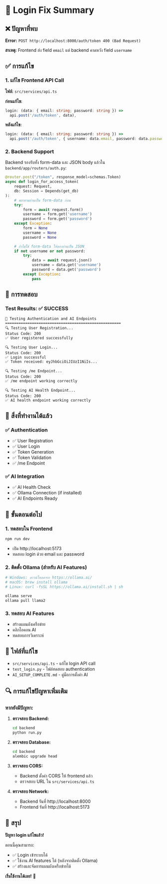 # 🔧 Login Fix Summary

## ❌ ปัญหาที่พบ

**Error:** `POST http://localhost:8000/auth/token 400 (Bad Request)`

**สาเหตุ:** Frontend ส่ง field `email` แต่ backend คาดหวัง field `username`

## ✅ การแก้ไข

### 1. แก้ไข Frontend API Call

**ไฟล์:** `src/services/api.ts`

**ก่อนแก้ไข:**
```typescript
login: (data: { email: string; password: string }) =>
  api.post('/auth/token', data),
```

**หลังแก้ไข:**
```typescript
login: (data: { email: string; password: string }) =>
  api.post('/auth/token', { username: data.email, password: data.password }),
```

### 2. Backend Support

Backend รองรับทั้ง form-data และ JSON body แล้วใน `backend/app/routers/auth.py`:

```python
@router.post("/token", response_model=schemas.Token)
async def login_for_access_token(
    request: Request,
    db: Session = Depends(get_db)
):
    # พยายามอ่านเป็น form-data ก่อน
    try:
        form = await request.form()
        username = form.get('username')
        password = form.get('password')
    except Exception:
        form = None
        username = None
        password = None

    # ถ้าไม่ใช่ form-data ให้ลองอ่านเป็น JSON
    if not username or not password:
        try:
            data = await request.json()
            username = data.get('username')
            password = data.get('password')
        except Exception:
            pass
```

## 🧪 การทดสอบ

### Test Results: ✅ SUCCESS

```
🚀 Testing Authentication and AI Endpoints
====================================================
🔍 Testing User Registration...
Status Code: 200
✅ User registered successfully

🔍 Testing User Login...
Status Code: 200
✅ Login successful
✅ Token received: eyJhbGciOiJIUzI1NiIs...

🔍 Testing /me Endpoint...
Status Code: 200
✅ /me endpoint working correctly

🔍 Testing AI Health Endpoint...
Status Code: 200
✅ AI health endpoint working correctly
```

## 🎯 สิ่งที่ทำงานได้แล้ว

### ✅ Authentication
- ✅ User Registration
- ✅ User Login
- ✅ Token Generation
- ✅ Token Validation
- ✅ /me Endpoint

### ✅ AI Integration
- ✅ AI Health Check
- ✅ Ollama Connection (if installed)
- ✅ AI Endpoints Ready

## 🚀 ขั้นตอนต่อไป

### 1. ทดสอบใน Frontend
```bash
npm run dev
```
- เปิด http://localhost:5173
- ทดสอบ login ด้วย email และ password

### 2. ติดตั้ง Ollama (สำหรับ AI Features)
```bash
# Windows: ดาวน์โหลดจาก https://ollama.ai/
# macOS: brew install ollama
# Linux: curl -fsSL https://ollama.ai/install.sh | sh

ollama serve
ollama pull llama2
```

### 3. ทดสอบ AI Features
- สร้างแผนผังเครือข่าย
- คลิกไอคอน AI
- ทดสอบการวิเคราะห์

## 📁 ไฟล์ที่แก้ไข

- `src/services/api.ts` - แก้ไข login API call
- `test_login.py` - ไฟล์ทดสอบ authentication
- `AI_SETUP_COMPLETE.md` - คู่มือการตั้งค่า AI

## 🔍 การแก้ไขปัญหาเพิ่มเติม

### หากยังมีปัญหา:

1. **ตรวจสอบ Backend:**
   ```bash
   cd backend
   python run.py
   ```

2. **ตรวจสอบ Database:**
   ```bash
   cd backend
   alembic upgrade head
   ```

3. **ตรวจสอบ CORS:**
   - Backend ตั้งค่า CORS ให้ frontend แล้ว
   - ตรวจสอบ URL ใน `src/services/api.ts`

4. **ตรวจสอบ Network:**
   - Backend รันที่ http://localhost:8000
   - Frontend รันที่ http://localhost:5173

## 🎉 สรุป

**ปัญหา login แก้ไขแล้ว!** 

ตอนนี้คุณสามารถ:
- ✅ Login เข้าระบบได้
- ✅ ใช้งาน AI features ได้ (หลังจากติดตั้ง Ollama)
- ✅ สร้างและจัดการแผนผังเครือข่ายได้

**เริ่มใช้งานได้เลย!** 🚀 